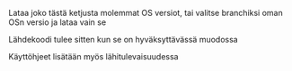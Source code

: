 
Lataa joko tästä ketjusta molemmat OS versiot, tai valitse branchiksi oman OSn versio ja lataa vain se


Lähdekoodi tulee sitten kun se on hyväksyttävässä muodossa

Käyttöhjeet lisätään myös lähitulevaisuudessa
